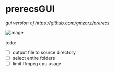 # prerecsGUI

*gui version of https://github.com/gmzorz/prerecs*

![image](https://user-images.githubusercontent.com/60933760/167317408-fff25c6a-52fc-4bda-a625-4e18003a6b96.png)

todo: 
- [ ] output file to source directory
- [ ] select entire folders
- [ ] limit ffmpeg cpu usage
